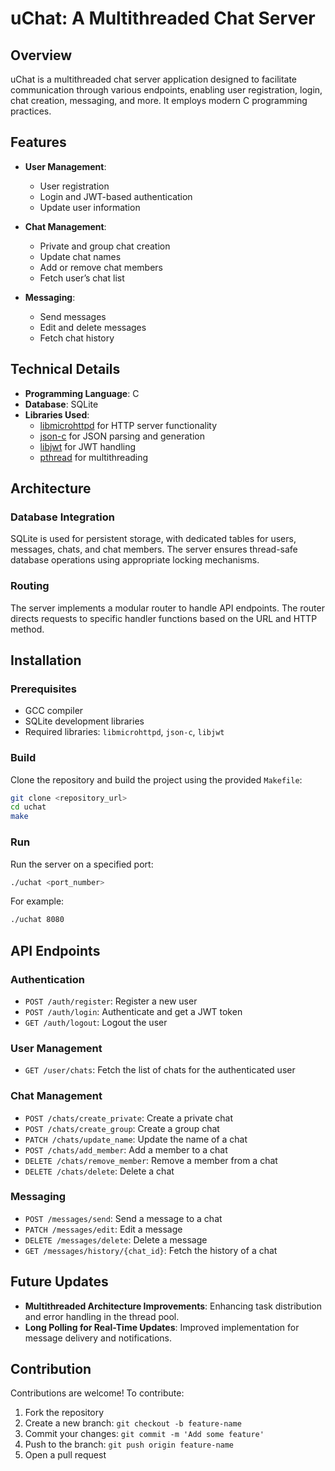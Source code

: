 # uChat: A Multithreaded Chat Server

## Overview

uChat is a multithreaded chat server application designed to facilitate communication through various endpoints, enabling user registration, login, chat creation, messaging, and more. It employs modern C programming practices.
## Features

- **User Management**:

    - User registration
    - Login and JWT-based authentication
    - Update user information

- **Chat Management**:

    - Private and group chat creation
    - Update chat names
    - Add or remove chat members
    - Fetch user’s chat list

- **Messaging**:

    - Send messages
    - Edit and delete messages
    - Fetch chat history


## Technical Details

- **Programming Language**: C
- **Database**: SQLite
- **Libraries Used**:
    - [libmicrohttpd](https://www.gnu.org/software/libmicrohttpd/) for HTTP server functionality
    - [json-c](https://github.com/json-c/json-c) for JSON parsing and generation
    - [libjwt](https://github.com/benmcollins/libjwt) for JWT handling
    - [pthread](https://man7.org/linux/man-pages/man7/pthreads.7.html) for multithreading

## Architecture


### Database Integration

SQLite is used for persistent storage, with dedicated tables for users, messages, chats, and chat members. The server ensures thread-safe database operations using appropriate locking mechanisms.

### Routing

The server implements a modular router to handle API endpoints. The router directs requests to specific handler functions based on the URL and HTTP method.

## Installation

### Prerequisites

- GCC compiler
- SQLite development libraries
- Required libraries: `libmicrohttpd`, `json-c`, `libjwt`

### Build

Clone the repository and build the project using the provided `Makefile`:

```bash
git clone <repository_url>
cd uchat
make
```

### Run

Run the server on a specified port:

```bash
./uchat <port_number>
```

For example:

```bash
./uchat 8080
```

## API Endpoints

### Authentication

- `POST /auth/register`: Register a new user
- `POST /auth/login`: Authenticate and get a JWT token
- `GET /auth/logout`: Logout the user

### User Management

- `GET /user/chats`: Fetch the list of chats for the authenticated user

### Chat Management

- `POST /chats/create_private`: Create a private chat
- `POST /chats/create_group`: Create a group chat
- `PATCH /chats/update_name`: Update the name of a chat
- `POST /chats/add_member`: Add a member to a chat
- `DELETE /chats/remove_member`: Remove a member from a chat
- `DELETE /chats/delete`: Delete a chat

### Messaging

- `POST /messages/send`: Send a message to a chat
- `PATCH /messages/edit`: Edit a message
- `DELETE /messages/delete`: Delete a message
- `GET /messages/history/{chat_id}`: Fetch the history of a chat

## Future Updates

- **Multithreaded Architecture Improvements**: Enhancing task distribution and error handling in the thread pool.
- **Long Polling for Real-Time Updates**: Improved implementation for message delivery and notifications.

## Contribution

Contributions are welcome! To contribute:

1. Fork the repository
2. Create a new branch: `git checkout -b feature-name`
3. Commit your changes: `git commit -m 'Add some feature'`
4. Push to the branch: `git push origin feature-name`
5. Open a pull request


